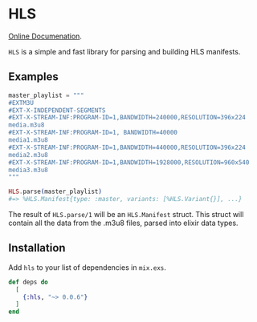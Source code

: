 # HLS

[Online Documenation](https://hexdocs.pm/hls).

<!-- MDOC !-->

`HLS` is a simple and fast library for parsing and building HLS manifests.

## Examples

```elixir
master_playlist = """
#EXTM3U
#EXT-X-INDEPENDENT-SEGMENTS
#EXT-X-STREAM-INF:PROGRAM-ID=1,BANDWIDTH=240000,RESOLUTION=396x224
media.m3u8
#EXT-X-STREAM-INF:PROGRAM-ID=1, BANDWIDTH=40000
media1.m3u8
#EXT-X-STREAM-INF:PROGRAM-ID=1,BANDWIDTH=440000,RESOLUTION=396x224
media2.m3u8
#EXT-X-STREAM-INF:PROGRAM-ID=1,BANDWIDTH=1928000,RESOLUTION=960x540
media3.m3u8
"""

HLS.parse(master_playlist)
#=> %HLS.Manifest{type: :master, variants: [%HLS.Variant{}], ...}
```

The result of `HLS.parse/1` will be an `HLS.Manifest` struct. This struct will
contain all the data from the .m3u8 files, parsed into elixir data types.

## Installation

Add `hls` to your list of dependencies in `mix.exs`.

```elixir
def deps do
  [
    {:hls, "~> 0.0.6"}
  ]
end
```


